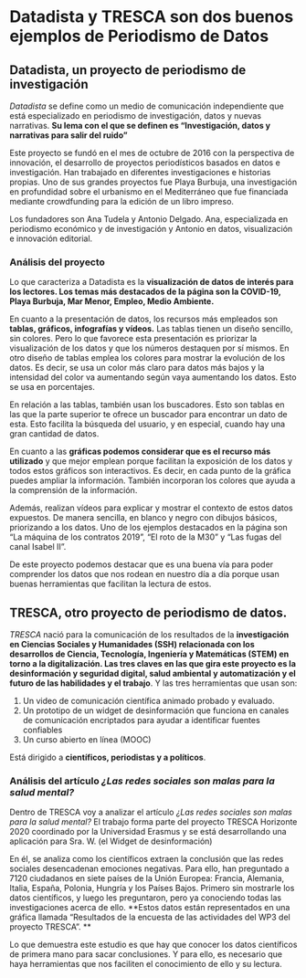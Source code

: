 # Datadista y TRESCA son dos buenos ejemplos de  Periodismo de Datos 
## Datadista, un proyecto de periodismo de investigación
*Datadista* se define como un medio de comunicación independiente que está especializado en periodismo de investigación, datos y nuevas narrativas. **Su lema con el que se definen es “Investigación, datos y narrativas para salir del ruido”**


Este proyecto se fundó en el mes de octubre de 2016 con la perspectiva de innovación, el desarrollo de proyectos periodísticos basados en datos e investigación. Han trabajado en diferentes investigaciones e historias propias. Uno de sus grandes proyectos fue Playa Burbuja, una investigación en profundidad sobre el urbanismo en el Mediterráneo que fue financiada mediante crowdfunding para la edición de un libro impreso. 

Los fundadores son Ana Tudela y Antonio Delgado. Ana, especializada en periodismo económico y de investigación y Antonio en datos, visualización e innovación editorial.

### Análisis del proyecto 
Lo que caracteriza a Datadista es la **visualización de datos de interés para los lectores. Los temas más destacados de la página son la COVID-19, Playa Burbuja, Mar Menor, Empleo, Medio Ambiente.**

En cuanto a la presentación de datos, los recursos más empleados son **tablas, gráficos, infografías y vídeos.** Las tablas tienen un diseño sencillo, sin colores. Pero lo que favorece esta presentación es priorizar la visualización de los datos y que los números destaquen por sí mismos. En otro diseño de tablas emplea los colores para mostrar la evolución de los datos. Es decir, se usa un color más claro para datos más bajos y la intensidad del color va aumentando según vaya aumentando los datos. Esto se usa en porcentajes. 

En relación a las tablas, también usan los buscadores. Esto son tablas en las que la parte superior te ofrece un buscador para encontrar un dato de esta. Esto facilita la búsqueda del usuario, y en especial, cuando hay una gran cantidad de datos. 

En cuanto a las **gráficas podemos considerar que es el recurso más utilizado** y que mejor emplean porque facilitan la exposición de los datos y todos estos gráficos son interactivos. Es decir, en cada punto de la gráfica puedes ampliar la información. También incorporan los colores que ayuda a la comprensión de la información. 

Además, realizan vídeos para explicar y mostrar el contexto de estos datos expuestos. De manera sencilla, en blanco y negro con dibujos básicos, priorizando a los datos. Uno de los ejemplos destacados en la página son “La máquina de los contratos 2019”, “El roto de la M30” y  “Las fugas del canal Isabel II”. 

De este proyecto podemos destacar que es una buena vía para poder comprender los datos que nos rodean en nuestro día a día porque usan buenas herramientas que facilitan la lectura de estos.

## TRESCA, otro proyecto de periodismo de datos. 

*TRESCA* nació para la comunicación de los resultados de la **investigación en Ciencias Sociales y Humanidades (SSH) relacionada con los desarrollos de Ciencia, Tecnología, Ingeniería y Matemáticas (STEM) en torno a la digitalización. Las tres claves en las que gira este proyecto es la desinformación y seguridad digital, salud ambiental y automatización y el futuro de las habilidades y el trabajo**. Y las tres herramientas que usan son: 
1. Un video de comunicación científica animado probado y evaluado. 
2. Un prototipo de un widget de desinformación que funciona en canales de comunicación encriptados para ayudar a identificar fuentes confiables 
3. Un curso abierto en línea (MOOC)

Está dirigido a **científicos, periodistas y a políticos**.

### Análisis del artículo *¿Las redes sociales son malas para la salud mental?*
Dentro de TRESCA voy a analizar el artículo *¿Las redes sociales son malas para la salud mental?* El trabajo forma parte del proyecto TRESCA Horizonte 2020 coordinado por la Universidad Erasmus y se está desarrollando una aplicación para Sra. W. (el Widget de desinformación)

En él, se analiza como los científicos extraen la conclusión que las redes sociales desencadenan emociones negativas. Para ello, han preguntado a 7120 ciudadanos en siete países de la Unión Europea: Francia, Alemania, Italia, España, Polonia, Hungría y los Países Bajos. Primero sin mostrarle los datos científicos, y luego les preguntaron, pero ya conociendo todas las investigaciones acerca de ello. **Estos datos están representados en una gráfica llamada  “Resultados de la encuesta de las actividades del WP3 del proyecto TRESCA”. **

Lo que demuestra este estudio es que hay que conocer los datos científicos de primera mano para sacar conclusiones. Y para ello, es necesario que haya herramientas que nos faciliten el conocimiento de ello y su lectura. 

